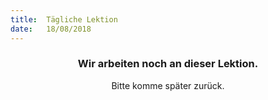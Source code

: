 ```yaml
---
title:  Tägliche Lektion
date:   18/08/2018
---
```


### <center>Wir arbeiten noch an dieser Lektion.</center>
<center>Bitte komme später zurück.</center>